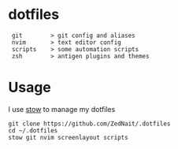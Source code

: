 # dotfiles
```
 git        > git config and aliases
 nvim       > text editor config
 scripts    > some automation scripts
 zsh        > antigen plugins and themes
```

# Usage
I use [stow](https://www.gnu.org/software/stow/) to manage my dotfiles
```
git clone https://github.com/ZedNait/.dotfiles
cd ~/.dotfiles
stow git nvim screenlayout scripts
```
